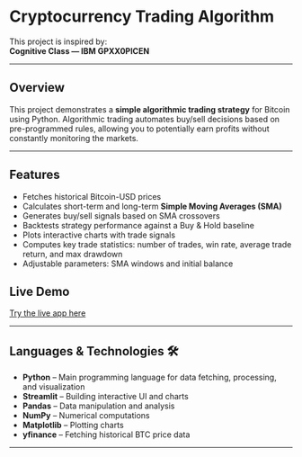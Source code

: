 # Cryptocurrency Trading Algorithm

This project is inspired by:  
**Cognitive Class — IBM GPXX0PICEN**  

---

## Overview

This project demonstrates a **simple algorithmic trading strategy** for Bitcoin using Python. Algorithmic trading automates buy/sell decisions based on pre-programmed rules, allowing you to potentially earn profits without constantly monitoring the markets.

---
## Features

- Fetches historical Bitcoin-USD prices
- Calculates short-term and long-term **Simple Moving Averages (SMA)**
- Generates buy/sell signals based on SMA crossovers
- Backtests strategy performance against a Buy & Hold baseline
- Plots interactive charts with trade signals
- Computes key trade statistics: number of trades, win rate, average trade return, and max drawdown
- Adjustable parameters: SMA windows and initial balance

## Live Demo 

 [Try the live app here](https://crypocurrency-trading-algorithm-fb2j9qn8g4aavivqq4dme6.streamlit.app/)  

---

## Languages & Technologies 🛠️

- **Python** – Main programming language for data fetching, processing, and visualization  
- **Streamlit** – Building interactive UI and charts  
- **Pandas** – Data manipulation and analysis  
- **NumPy** – Numerical computations  
- **Matplotlib** – Plotting charts  
- **yfinance** – Fetching historical BTC price data

---
